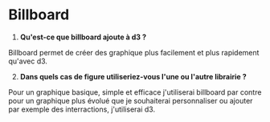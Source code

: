 # Billboard 

1. **Qu'est-ce que billboard ajoute à d3 ?**

Billboard permet de créer des graphique plus facilement et plus rapidement qu'avec d3. 

2. **Dans quels cas de figure utiliseriez-vous l'une ou l'autre librairie ?**

Pour un graphique basique, simple et efficace j'utiliserai billboard par contre pour un graphique plus évolué que je souhaiterai personnaliser ou ajouter par exemple des interractions, j'utiliserai d3. 

